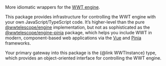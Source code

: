 More idiomatic wrappers for the [WWT engine](../engine/).

This package provides infrastructure for controlling the WWT engine with your
own JavaScript/TypeScript code. It’s higher-level than the pure
[@wwtelescope/engine](../engine/) implementation, but not as sophisticated as
the [@wwtelescope/engine-pinia](../engine-pinia/) package, which helps you
include WWT in modern, component-based web applications via the [Vue] and
[Pinia] frameworks.

[Vue]: https://vuejs.org/
[Pinia]: https://pinia.vuejs.org/

Your primary gateway into this package is the {@link WWTInstance} type, which
provides an object-oriented interface for controlling the WWT engine.
